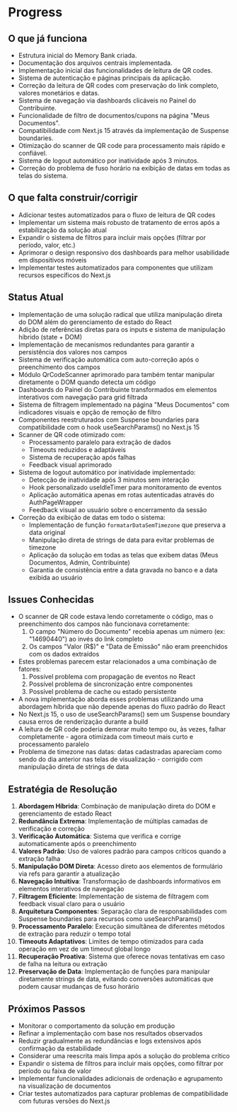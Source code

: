 # Progress

## O que já funciona
- Estrutura inicial do Memory Bank criada.
- Documentação dos arquivos centrais implementada.
- Implementação inicial das funcionalidades de leitura de QR codes.
- Sistema de autenticação e páginas principais da aplicação.
- Correção da leitura de QR codes com preservação do link completo, valores monetários e datas.
- Sistema de navegação via dashboards clicáveis no Painel do Contribuinte.
- Funcionalidade de filtro de documentos/cupons na página "Meus Documentos".
- Compatibilidade com Next.js 15 através da implementação de Suspense boundaries.
- Otimização do scanner de QR code para processamento mais rápido e confiável.
- Sistema de logout automático por inatividade após 3 minutos.
- Correção do problema de fuso horário na exibição de datas em todas as telas do sistema.

## O que falta construir/corrigir
- Adicionar testes automatizados para o fluxo de leitura de QR codes
- Implementar um sistema mais robusto de tratamento de erros após a estabilização da solução atual
- Expandir o sistema de filtros para incluir mais opções (filtrar por período, valor, etc.)
- Aprimorar o design responsivo dos dashboards para melhor usabilidade em dispositivos móveis
- Implementar testes automatizados para componentes que utilizam recursos específicos do Next.js

## Status Atual
- Implementação de uma solução radical que utiliza manipulação direta do DOM além do gerenciamento de estado do React
- Adição de referências diretas para os inputs e sistema de manipulação híbrido (state + DOM)
- Implementação de mecanismos redundantes para garantir a persistência dos valores nos campos
- Sistema de verificação automática com auto-correção após o preenchimento dos campos
- Módulo QrCodeScanner aprimorado para também tentar manipular diretamente o DOM quando detecta um código
- Dashboards do Painel do Contribuinte transformados em elementos interativos com navegação para grid filtrada
- Sistema de filtragem implementado na página "Meus Documentos" com indicadores visuais e opção de remoção de filtro
- Componentes reestruturados com Suspense boundaries para compatibilidade com o hook useSearchParams() no Next.js 15
- Scanner de QR code otimizado com:
  - Processamento paralelo para extração de dados
  - Timeouts reduzidos e adaptáveis
  - Sistema de recuperação após falhas
  - Feedback visual aprimorado
- Sistema de logout automático por inatividade implementado:
  - Detecção de inatividade após 3 minutos sem interação
  - Hook personalizado useIdleTimer para monitoramento de eventos
  - Aplicação automática apenas em rotas autenticadas através do AuthPageWrapper
  - Feedback visual ao usuário sobre o encerramento da sessão
- Correção da exibição de datas em todo o sistema:
  - Implementação de função `formatarDataSemTimezone` que preserva a data original
  - Manipulação direta de strings de data para evitar problemas de timezone
  - Aplicação da solução em todas as telas que exibem datas (Meus Documentos, Admin, Contribuinte)
  - Garantia de consistência entre a data gravada no banco e a data exibida ao usuário

## Issues Conhecidas
- O scanner de QR code estava lendo corretamente o código, mas o preenchimento dos campos não funcionava corretamente:
  1. O campo "Número do Documento" recebia apenas um número (ex: "14690440") ao invés do link completo
  2. Os campos "Valor (R$)" e "Data de Emissão" não eram preenchidos com os dados extraídos
- Estes problemas parecem estar relacionados a uma combinação de fatores:
  1. Possível problema com propagação de eventos no React
  2. Possível problema de sincronização entre componentes
  3. Possível problema de cache ou estado persistente
- A nova implementação aborda esses problemas utilizando uma abordagem híbrida que não depende apenas do fluxo padrão do React
- No Next.js 15, o uso de useSearchParams() sem um Suspense boundary causa erros de renderização durante a build
- A leitura de QR code poderia demorar muito tempo ou, às vezes, falhar completamente - agora otimizada com timeout mais curto e processamento paralelo
- Problema de timezone nas datas: datas cadastradas apareciam como sendo do dia anterior nas telas de visualização - corrigido com manipulação direta de strings de data

## Estratégia de Resolução
1. **Abordagem Híbrida**: Combinação de manipulação direta do DOM e gerenciamento de estado React
2. **Redundância Extrema**: Implementação de múltiplas camadas de verificação e correção
3. **Verificação Automática**: Sistema que verifica e corrige automaticamente após o preenchimento
4. **Valores Padrão**: Uso de valores padrão para campos críticos quando a extração falha
5. **Manipulação DOM Direta**: Acesso direto aos elementos de formulário via refs para garantir a atualização
6. **Navegação Intuitiva**: Transformação de dashboards informativos em elementos interativos de navegação
7. **Filtragem Eficiente**: Implementação de sistema de filtragem com feedback visual claro para o usuário
8. **Arquitetura Componentes**: Separação clara de responsabilidades com Suspense boundaries para recursos como useSearchParams()
9. **Processamento Paralelo**: Execução simultânea de diferentes métodos de extração para reduzir o tempo total
10. **Timeouts Adaptativos**: Limites de tempo otimizados para cada operação em vez de um timeout global longo
11. **Recuperação Proativa**: Sistema que oferece novas tentativas em caso de falha na leitura ou extração
12. **Preservação de Data**: Implementação de funções para manipular diretamente strings de data, evitando conversões automáticas que podem causar mudanças de fuso horário

## Próximos Passos
- Monitorar o comportamento da solução em produção
- Refinar a implementação com base nos resultados observados
- Reduzir gradualmente as redundâncias e logs extensivos após confirmação da estabilidade
- Considerar uma reescrita mais limpa após a solução do problema crítico
- Expandir o sistema de filtros para incluir mais opções, como filtrar por período ou faixa de valor
- Implementar funcionalidades adicionais de ordenação e agrupamento na visualização de documentos
- Criar testes automatizados para capturar problemas de compatibilidade com futuras versões do Next.js 
